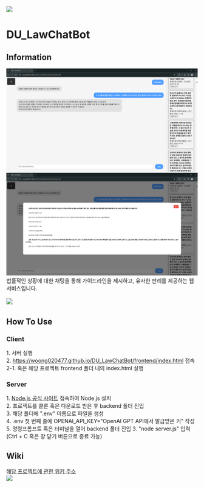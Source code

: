 <img src="https://capsule-render.vercel.app/api?type=waving&color=BDBDC8&height=150&section=header" /><br>
<h1>DU_LawChatBot</h1>
<h2>Information</h2>
<img src="README_info1.png" alt="web image1" />
<img src="README_info2.png" alt="web image2" />
법률적인 상황에 대한 채팅을 통해 가이드라인을 제시하고, 유사한 판례를 제공하는 웹 서비스입니다.<br>
<br><img src="https://firebasestorage.googleapis.com/v0/b/stackticon-81399.appspot.com/o/images%2F1761659513630?alt=media&token=d29678ad-3ec6-4138-8f59-a330a0ebf534">
<h2>How To Use</h2>
<h3>Client</h3>
1. 서버 실행<br>
2. <a href = "https://woong020477.github.io/DU_LawChatBot/frontend/index.html">https://woong020477.github.io/DU_LawChatBot/frontend/index.html</a> 접속<br>
2-1. 혹은 해당 프로젝트 frontend 폴더 내의 index.html 실행<br>

<h3>Server</h3>
1. <a href = "https://nodejs.org/ko/download">Node.js 공식 사이트</a> 접속하여 Node.js 설치<br>
2. 프로젝트를 클론 혹은 다운로드 받은 후 backend 폴더 진입<br>
3. 해당 폴더에 ".env" 이름으로 파일을 생성<br>
4. .env 첫 번째 줄에 OPENAI_API_KEY="OpenAI GPT API에서 발급받은 키" 작성<br>
5. 명령프롬프트 혹은 터미널을 열어 backend 폴더 진입
3. "node server.js" 입력 (Ctrl + C 혹은 창 닫기 버튼으로 종료 가능)<br>

<h2>Wiki</h2>
<a href = "https://github.com/woong020477/DU_LawChatBot/wiki">해당 프로젝트에 관한 위키 주소</a><br>
<img src="https://capsule-render.vercel.app/api?type=waving&color=BDBDC8&height=150&section=footer" />
